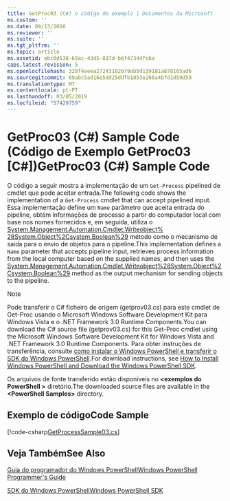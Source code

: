 ```yaml
---
title: GetProc03 (C#) o código de exemplo | Documentos da Microsoft
ms.custom: ''
ms.date: 09/13/2016
ms.reviewer: ''
ms.suite: ''
ms.tgt_pltfrm: ''
ms.topic: article
ms.assetid: ebc0d538-69ac-43d5-837d-b6f47344fc6a
caps.latest.revision: 5
ms.openlocfilehash: 328f4eeea27243102679ab5d139181a878165ad6
ms.sourcegitcommit: 69abc5ad16e5dd29ddfb1853e266a4bfd1d59d59
ms.translationtype: MT
ms.contentlocale: pt-PT
ms.lasthandoff: 03/05/2019
ms.locfileid: "57429759"
---
```

# <a name="getproc03-c-sample-code"></a><span data-ttu-id="c4aef-102">GetProc03 (C#) Sample Code (Código de Exemplo GetProc03 [C#])</span><span class="sxs-lookup"><span data-stu-id="c4aef-102">GetProc03 (C#) Sample Code</span></span>

<span data-ttu-id="c4aef-103">O código a seguir mostra a implementação de um `Get-Process` pipelined de cmdlet que pode aceitar entrada.</span><span class="sxs-lookup"><span data-stu-id="c4aef-103">The following code shows the implementation of a `Get-Process` cmdlet that can accept pipelined input.</span></span> <span data-ttu-id="c4aef-104">Essa implementação define um `Name` parâmetro que aceita entrada do pipeline, obtém informações de processo a partir do computador local com base nos nomes fornecidos e, em seguida, utiliza o [System.Management.Automation.Cmdlet.Writeobject% 28System.Object%2Csystem.Boolean%29](/dotnet/api/System.Management.Automation.Cmdlet.WriteObject%28System.Object%2CSystem.Boolean%29) método como o mecanismo de saída para o envio de objetos para o pipeline.</span><span class="sxs-lookup"><span data-stu-id="c4aef-104">This implementation defines a `Name` parameter that accepts pipeline input, retrieves process information from the local computer based on the supplied names, and then uses the [System.Management.Automation.Cmdlet.Writeobject%28System.Object%2Csystem.Boolean%29](/dotnet/api/System.Management.Automation.Cmdlet.WriteObject%28System.Object%2CSystem.Boolean%29) method as the output mechanism for sending objects to the pipeline.</span></span>

> [!NOTE]
> <span data-ttu-id="c4aef-105">Pode transferir o C# ficheiro de origem (getprov03.cs) para este cmdlet de Get-Proc usando o Microsoft Windows Software Development Kit para Windows Vista e o .NET Framework 3.0 Runtime Components.</span><span class="sxs-lookup"><span data-stu-id="c4aef-105">You can download the C# source file (getprov03.cs) for this Get-Proc cmdlet using the Microsoft Windows Software Development Kit for Windows Vista and .NET Framework 3.0 Runtime Components.</span></span> <span data-ttu-id="c4aef-106">Para obter instruções de transferência, consulte [como instalar o Windows PowerShell e transferir o SDK do Windows PowerShell](/powershell/developer/installing-the-windows-powershell-sdk).</span><span class="sxs-lookup"><span data-stu-id="c4aef-106">For download instructions, see [How to Install Windows PowerShell and Download the Windows PowerShell SDK](/powershell/developer/installing-the-windows-powershell-sdk).</span></span>
>
> <span data-ttu-id="c4aef-107">Os arquivos de fonte transferido estão disponíveis no  **\<exemplos do PowerShell >** diretório.</span><span class="sxs-lookup"><span data-stu-id="c4aef-107">The downloaded source files are available in the **\<PowerShell Samples>** directory.</span></span>

## <a name="code-sample"></a><span data-ttu-id="c4aef-108">Exemplo de código</span><span class="sxs-lookup"><span data-stu-id="c4aef-108">Code Sample</span></span>

[!code-csharp[GetProcessSample03.cs](../../powershell-sdk-samples/SDK-2.0/csharp/GetProcessSample03/GetProcessSample03.cs#L11-L78 "GetProcessSample03.cs")]

## <a name="see-also"></a><span data-ttu-id="c4aef-109">Veja Também</span><span class="sxs-lookup"><span data-stu-id="c4aef-109">See Also</span></span>

[<span data-ttu-id="c4aef-110">Guia do programador do Windows PowerShell</span><span class="sxs-lookup"><span data-stu-id="c4aef-110">Windows PowerShell Programmer's Guide</span></span>](./windows-powershell-programmer-s-guide.md)

[<span data-ttu-id="c4aef-111">SDK do Windows PowerShell</span><span class="sxs-lookup"><span data-stu-id="c4aef-111">Windows PowerShell SDK</span></span>](../windows-powershell-reference.md)